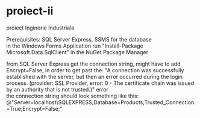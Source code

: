 # proiect-ii
proiect Inginerie Industriala<br/>


Prerequisites:
	SQL Server Express, SSMS for the database<br/>
	in the Windows Forms Application run "Install-Package Microsoft.Data.SqlClient" in the NuGet Package Manager<br/>


from SQL Server Express get the connection string, might have to add Encrypt=False; in order to get past the: "A connection was successfully established with the server, but then an error occurred during the login process. (provider: SSL Provider, error: 0 - The certificate chain was issued by an authority that is not trusted.)" error <br/>
	the connection string should look something like this: @"Server=localhost\SQLEXPRESS;Database=Products;Trusted_Connection=True;Encrypt=False;"
	
